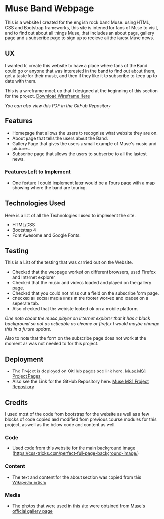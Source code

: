 # Muse Band Webpage

This is a website I created for the english rock band Muse. using HTML, CSS and Bootstrap frameworks, this site
is intened for fans of Muse to visit, and to find out about all things Muse, that includes an about page, gallery page
and a subscribe page to sign up to recieve all the latest Muse news.
 
## UX
 
I wanted to create this website to have a place where fans of the Band could go or anyone that was interested in the band
to find out about them, get a taste for their music, and then if they like it to subscribe to keep up to date with them.

This is a wireframe mock up that I designed at the beginning of this section for the project. [Download Wireframe Here](https://f46ea3ff-2f95-40a7-882c-ac0d118f3012.ws-eu01.gitpod.io/files/download/?id=a7b0abc3-ed76-4543-a88f-49217a638dd6)

*You can also view this PDF in the GitHub Repository*

## Features

* Homepage that allows the users to recognise what website they are on.
* About page that tells the users about the Band.
* Gallery Page that gives the users a small example of Muse's music and pictures.
* Subscribe page that allows the users to subscribe to all the lastest news.
 
### Features Left to Implement

* One feature I could implement later would be a Tours page with a map showing where the band are touring.

## Technologies Used

Here is a list of all the Technologies I used to implement the site.

* HTML/CSS
* Bootstrap 4
* Font Awesome and Google Fonts.

## Testing

This is a List of the testing that was carried out on the Website.

* Checked that the webpage worked on different browsers, used Firefox and Internet explorer.
* Checked that the music and videos loaded and played on the gallery page.
* Checked that you could not miss out a field on the subscribe form page.
* checked all social media links in the footer worked and loaded on a seperate tab.
* Also checked that the webiste looked ok on a mobile platform.

*One note about the music player on Internet explorer that it has a black background so not as noticable as chrome or firefox
 I would maybe change this in a future update.*

Also to note that the form on the subscribe page does not work at the moment as was not needed to for this project.

## Deployment

* The Project is deployed on GitHub pages see link here. [Muse MS1 Project Pages](https://djacura.github.io/Muse/)
* Also see the Link for the GitHub Repository here. [Muse MS1 Project Repository](https://github.com/djacura/Muse)

## Credits

I used most of the code from bootstrap for the website as well as a few blocks of code copied and modified from previous
course modules for this project, as well as the below code and content as well.

### Code

* Used code from this website for the main background image (https://css-tricks.com/perfect-full-page-background-image/)

### Content

* The text and content for the about section was copied from this [Wikipedia article](https://en.wikipedia.org/wiki/Muse_(band))

### Media

* The photos that were used in this site were obtained from [Muse's official gallery page](https://www.muse.mu/gallery)

